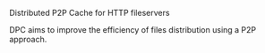 Distributed P2P Cache for HTTP fileservers

DPC aims to improve the efficiency of files distribution using a P2P approach.
